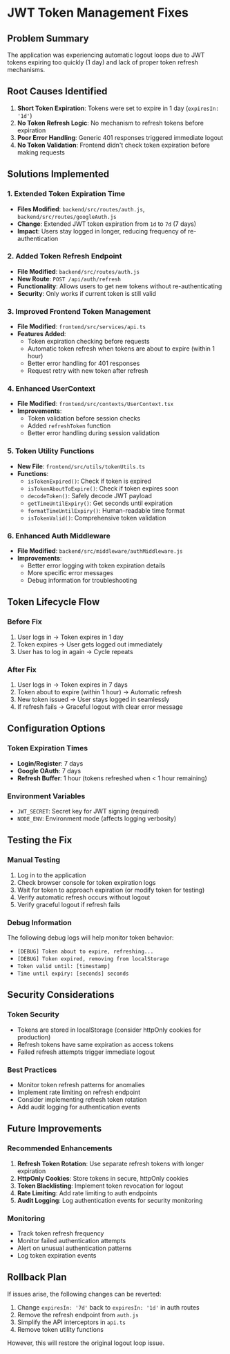 # JWT Token Management Fixes

## Problem Summary
The application was experiencing automatic logout loops due to JWT tokens expiring too quickly (1 day) and lack of proper token refresh mechanisms.

## Root Causes Identified
1. **Short Token Expiration**: Tokens were set to expire in 1 day (`expiresIn: '1d'`)
2. **No Token Refresh Logic**: No mechanism to refresh tokens before expiration
3. **Poor Error Handling**: Generic 401 responses triggered immediate logout
4. **No Token Validation**: Frontend didn't check token expiration before making requests

## Solutions Implemented

### 1. Extended Token Expiration Time
- **Files Modified**: `backend/src/routes/auth.js`, `backend/src/routes/googleAuth.js`
- **Change**: Extended JWT token expiration from `1d` to `7d` (7 days)
- **Impact**: Users stay logged in longer, reducing frequency of re-authentication

### 2. Added Token Refresh Endpoint
- **File Modified**: `backend/src/routes/auth.js`
- **New Route**: `POST /api/auth/refresh`
- **Functionality**: Allows users to get new tokens without re-authenticating
- **Security**: Only works if current token is still valid

### 3. Improved Frontend Token Management
- **File Modified**: `frontend/src/services/api.ts`
- **Features Added**:
  - Token expiration checking before requests
  - Automatic token refresh when tokens are about to expire (within 1 hour)
  - Better error handling for 401 responses
  - Request retry with new token after refresh

### 4. Enhanced UserContext
- **File Modified**: `frontend/src/contexts/UserContext.tsx`
- **Improvements**:
  - Token validation before session checks
  - Added `refreshToken` function
  - Better error handling during session validation

### 5. Token Utility Functions
- **New File**: `frontend/src/utils/tokenUtils.ts`
- **Functions**:
  - `isTokenExpired()`: Check if token is expired
  - `isTokenAboutToExpire()`: Check if token expires soon
  - `decodeToken()`: Safely decode JWT payload
  - `getTimeUntilExpiry()`: Get seconds until expiration
  - `formatTimeUntilExpiry()`: Human-readable time format
  - `isTokenValid()`: Comprehensive token validation

### 6. Enhanced Auth Middleware
- **File Modified**: `backend/src/middleware/authMiddleware.js`
- **Improvements**:
  - Better error logging with token expiration details
  - More specific error messages
  - Debug information for troubleshooting

## Token Lifecycle Flow

### Before Fix
1. User logs in → Token expires in 1 day
2. Token expires → User gets logged out immediately
3. User has to log in again → Cycle repeats

### After Fix
1. User logs in → Token expires in 7 days
2. Token about to expire (within 1 hour) → Automatic refresh
3. New token issued → User stays logged in seamlessly
4. If refresh fails → Graceful logout with clear error message

## Configuration Options

### Token Expiration Times
- **Login/Register**: 7 days
- **Google OAuth**: 7 days
- **Refresh Buffer**: 1 hour (tokens refreshed when < 1 hour remaining)

### Environment Variables
- `JWT_SECRET`: Secret key for JWT signing (required)
- `NODE_ENV`: Environment mode (affects logging verbosity)

## Testing the Fix

### Manual Testing
1. Log in to the application
2. Check browser console for token expiration logs
3. Wait for token to approach expiration (or modify token for testing)
4. Verify automatic refresh occurs without logout
5. Verify graceful logout if refresh fails

### Debug Information
The following debug logs will help monitor token behavior:
- `[DEBUG] Token about to expire, refreshing...`
- `[DEBUG] Token expired, removing from localStorage`
- `Token valid until: [timestamp]`
- `Time until expiry: [seconds] seconds`

## Security Considerations

### Token Security
- Tokens are stored in localStorage (consider httpOnly cookies for production)
- Refresh tokens have same expiration as access tokens
- Failed refresh attempts trigger immediate logout

### Best Practices
- Monitor token refresh patterns for anomalies
- Implement rate limiting on refresh endpoint
- Consider implementing refresh token rotation
- Add audit logging for authentication events

## Future Improvements

### Recommended Enhancements
1. **Refresh Token Rotation**: Use separate refresh tokens with longer expiration
2. **HttpOnly Cookies**: Store tokens in secure, httpOnly cookies
3. **Token Blacklisting**: Implement token revocation for logout
4. **Rate Limiting**: Add rate limiting to auth endpoints
5. **Audit Logging**: Log authentication events for security monitoring

### Monitoring
- Track token refresh frequency
- Monitor failed authentication attempts
- Alert on unusual authentication patterns
- Log token expiration events

## Rollback Plan

If issues arise, the following changes can be reverted:
1. Change `expiresIn: '7d'` back to `expiresIn: '1d'` in auth routes
2. Remove the refresh endpoint from `auth.js`
3. Simplify the API interceptors in `api.ts`
4. Remove token utility functions

However, this will restore the original logout loop issue. 